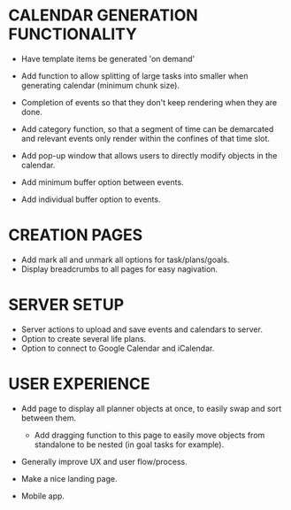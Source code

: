 # CALENDAR GENERATION FUNCTIONALITY

- Have template items be generated 'on demand'

- Add function to allow splitting of large tasks into smaller when generating calendar (minimum chunk size).

- Completion of events so that they don't keep rendering when they are done.
- Add category function, so that a segment of time can be demarcated and relevant events only render within the confines of that time slot.

- Add pop-up window that allows users to directly modify objects in the calendar.

- Add minimum buffer option between events.
- Add individual buffer option to events.

# CREATION PAGES

- Add mark all and unmark all options for task/plans/goals.
- Display breadcrumbs to all pages for easy nagivation.

# SERVER SETUP

- Server actions to upload and save events and calendars to server.
- Option to create several life plans.
- Option to connect to Google Calendar and iCalendar.

# USER EXPERIENCE

- Add page to display all planner objects at once, to easily swap and sort between them.

  - Add dragging function to this page to easily move objects from standalone to be nested (in goal tasks for example).

- Generally improve UX and user flow/process.

- Make a nice landing page.

- Mobile app.

